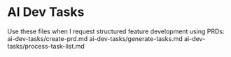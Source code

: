# AI Dev Tasks
Use these files when I request structured feature development using PRDs:
ai-dev-tasks/create-prd.md
ai-dev-tasks/generate-tasks.md
ai-dev-tasks/process-task-list.md